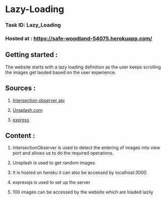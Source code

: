 # Lazy-Loading

### Task ID: Lazy_Loading

### Hosted at : https://safe-woodland-54075.herokuapp.com/

## Getting started :

The website starts with a lazy loading definition as the user keeps scrolling the images get laoded based on the user experience.

## Sources :

1) [Intersection observer api](https://developer.mozilla.org/en-US/docs/Web/API/Intersection_Observer_API)

2) [Unsplash.com](https://source.unsplash.com/)

3) [express](https://www.npmjs.com/package/express)

## Content :

1) IntersectionObserver is used to detect the entering of images into view port and allows us to do the required operations.

2) Unsplash is used to get random images

3) It is hosted on heroku it can also be accessed by localhost:3000

4) expressjs is used to set up the server

5) 100 images can be accessed by the website which are loaded lazily 

